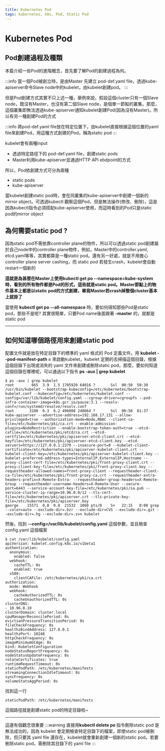 ```yaml
---
title: Kubernetes Pod
tags: kubernetes, k8s, Pod, Static Pod
---
```


# Kubernetes Pod

## Pod創建過程及種類
本篇介紹一些Pod的進階概念，首先要了解Pod的創建過程為何。

:::info
當一個Pod被創立時，是由Master 先建立 pod-def.yaml file，透過kube-apiserver命令Slave node中的kubelet，由kubelet創建pod。
:::

但是Pod創建方式其實不只上述一種，舉例來說，假設這個cluster只有一個Slave node，既沒有Master，也沒有第二個Slave node，是個單一節點的叢集。那麼，這個叢集即無法透過kube-apiserver通知kubelet創建Pod(因為沒有Master)。所以有另一種創建Pod的方式

:::info
將pod-def.yaml file放在特定位置下，由kubelet直接根據這個位置的yaml file來創建Pod，用這種方式創建的Pod，稱為static pod
:::

kubelet會有兩種input
*    透過特定路徑下的 pod-def.yaml file，創建static pods
*    Master利用kube-apiserver並通過HTTP API ebdpoint的方式

所以，Pod依創建方式可分為兩種
*    static pods
*    kube-apiserver

當kubelet創建static pod時，會在同叢集的kube-apiserver中創建一個新的mirror object。可透過kubectl 觀察這個Pod，但是無法操作(修改、刪除)，這是因為kubectl指令必須搭配kube-apiserver使用，而這時看到的Pod只是static pod的mirror object

## 為何需要static pod ? 
因為static pod不需依靠controller plane的物件，所以可以透過static pod創建屬於自己node中的controller plane物件，例如，Master中的controller.yaml, etcd.yaml等等，其實都算是一種static pod。還有另一好處，就是不用擔心controller plane server cashing，而 static pod 若發生crash，kubelet會自動restart一個新的

**這就是為甚麼在Master上使用kubectl get po --namespace=kube-system時，看到的所有物件都是Pod的形式，這些就是static pod。Master節點上的物件基本上都是以static pod的方式創建，畢竟Master若crash掉整個cluster基本上就掛了**

當使用 **kubectl get po --all-namespace** 時，要如何得知那些Pod是static pod，那些不是呢? 其實很簡單，只要Pod name後面跟著 **-master** 的，就都是static pod

---

## 如何知道哪個路徑用來創建static pod

配置文件就是放在特定目錄下的標準的 yaml 格式的 Pod 定義文件。用 **kubelet --pod-manifest-path =** 來啟動kubelet，kubelet 定期的去掃描這個目錄，根據這個目錄下出現或消失的 yaml 文件來創建或刪除static pod，那麼，要如何知道這個目錄在哪裡呢，可以通過以下指令 **ps -aux | grep kubelet**
```=
$ ps -aux | grep kubelet
root        665  3.9  1.5 1705920 64016 ?       Ssl  00:50  50:30 /usr/bin/kubelet --bootstrap-kubeconfig=/etc/kubernetes/bootstrap-kubelet.conf --kubeconfig=/etc/kubernetes/kubelet.conf --config=/var/lib/kubelet/config.yaml --cgroup-driver=cgroupfs --pod-infra-container-image=k8s.gcr.io/pause:3.1 --resolv-conf=/run/systemd/resolve/resolv.conf
root       3100  6.3  6.2 496088 248664 ?       Ssl  00:50  81:37 kube-apiserver --advertise-address=192.168.17.131 --allow-privileged=true --authorization-mode=Node,RBAC --client-ca-file=/etc/kubernetes/pki/ca.crt --enable-admission-plugins=NodeRestriction --enable-bootstrap-token-auth=true --etcd-cafile=/etc/kubernetes/pki/etcd/ca.crt --etcd-certfile=/etc/kubernetes/pki/apiserver-etcd-client.crt --etcd-keyfile=/etc/kubernetes/pki/apiserver-etcd-client.key --etcd-servers=https://127.0.0.1:2379 --insecure-port=0 --kubelet-client-certificate=/etc/kubernetes/pki/apiserver-kubelet-client.crt --kubelet-client-key=/etc/kubernetes/pki/apiserver-kubelet-client.key --kubelet-preferred-address-types=InternalIP,ExternalIP,Hostname --proxy-client-cert-file=/etc/kubernetes/pki/front-proxy-client.crt --proxy-client-key-file=/etc/kubernetes/pki/front-proxy-client.key --requestheader-allowed-names=front-proxy-client --requestheader-client-ca-file=/etc/kubernetes/pki/front-proxy-ca.crt --requestheader-extra-headers-prefix=X-Remote-Extra- --requestheader-group-headers=X-Remote-Group --requestheader-username-headers=X-Remote-User --secure-port=6443 --service-account-key-file=/etc/kubernetes/pki/sa.pub --service-cluster-ip-range=10.96.0.0/12 --tls-cert-file=/etc/kubernetes/pki/apiserver.crt --tls-private-key-file=/etc/kubernetes/pki/apiserver.key
george    15571  0.0  0.0  21532  1060 pts/0    S+   22:15   0:00 grep --color=auto --exclude-dir=.bzr --exclude-dir=CVS --exclude-dir=.git --exclude-dir=.hg --exclude-dir=.svn kubelet

```
然後，找到 **--config=/var/lib/kubelet/config.yaml** 這個參數，並且檢查 config.yaml 這個檔案

```=
$ cat /var/lib/kubelet/config.yaml 
apiVersion: kubelet.config.k8s.io/v1beta1
authentication:
  anonymous:
    enabled: false
  webhook:
    cacheTTL: 0s
    enabled: true
  x509:
    clientCAFile: /etc/kubernetes/pki/ca.crt
authorization:
  mode: Webhook
  webhook:
    cacheAuthorizedTTL: 0s
    cacheUnauthorizedTTL: 0s
clusterDNS:
- 10.96.0.10
clusterDomain: cluster.local
cpuManagerReconcilePeriod: 0s
evictionPressureTransitionPeriod: 0s
fileCheckFrequency: 0s
healthzBindAddress: 127.0.0.1
healthzPort: 10248
httpCheckFrequency: 0s
imageMinimumGCAge: 0s
kind: KubeletConfiguration
nodeStatusReportFrequency: 0s
nodeStatusUpdateFrequency: 0s
rotateCertificates: true
runtimeRequestTimeout: 0s
staticPodPath: /etc/kubernetes/manifests
streamingConnectionIdleTimeout: 0s
syncFrequency: 0s
volumeStatsAggPeriod: 0s

```

找到這一行
```=
staticPodPath: /etc/kubernetes/manifests
```
這個路徑就是創建static pod的特定目錄啦~

---

這邊有個觀念很重要
:::warning
直接用**kubectl delete po <static-pod-name>** 指令刪除static pod 是無法成功的，因為 kubelet 會定期檢查特定目錄下的檔案，即使static pod被刪除，但只要其 yaml file 還存在，kubelet就會重新創建一個新的static pod。若要刪除static pod，需刪除其目錄下的 yaml file
:::

```舉個例子，現在我們要刪除my-app這個pod
